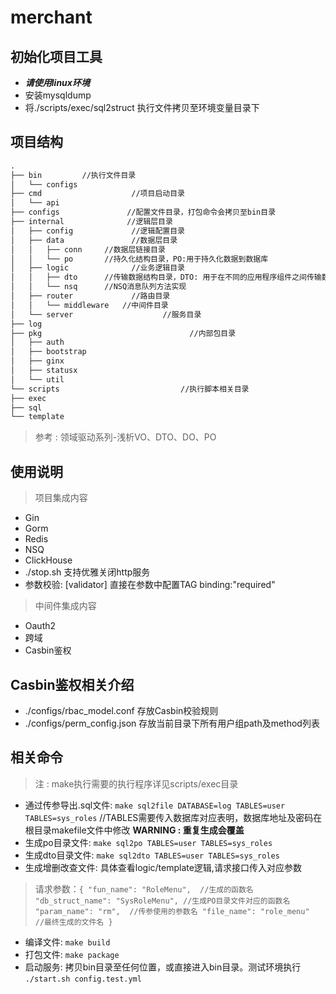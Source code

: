 # merchant

## 初始化项目工具
* ***请使用linux环境***
* 安装mysqldump
* 将./scripts/exec/sql2struct 执行文件拷贝至环境变量目录下

## 项目结构
```markdown
.
├── bin         //执行文件目录
│   └── configs
├── cmd                    //项目启动目录
│   └── api
├── configs               //配置文件目录，打包命令会拷贝至bin目录
├── internal              //逻辑层目录
│   ├── config             //逻辑配置目录
│   ├── data               //数据层目录
│   │   ├── conn     //数据层链接目录
│   │   └── po       //持久化结构目录，PO:用于持久化数据到数据库
│   ├── logic              //业务逻辑目录
│   │   ├── dto      //传输数据结构目录，DTO: 用于在不同的应用程序组件之间传输数据
│   │   └── nsq      //NSQ消息队列方法实现
│   ├── router             //路由目录
│   │   └── middleware   //中间件目录
│   └── server                    //服务目录
├── log
├── pkg                                 //内部包目录
│   ├── auth
│   ├── bootstrap
│   ├── ginx
│   ├── statusx
│   └── util
└── scripts                           //执行脚本相关目录
├── exec
├── sql
└── template
```
> 参考 : 领域驱动系列-浅析VO、DTO、DO、PO


## 使用说明
> 项目集成内容

* Gin
* Gorm
* Redis
* NSQ
* ClickHouse
* ./stop.sh 支持优雅关闭http服务
* 参数校验: [validator] 直接在参数中配置TAG binding:"required"


> 中间件集成内容

* Oauth2
* 跨域
* Casbin鉴权

## Casbin鉴权相关介绍
* ./configs/rbac_model.conf 存放Casbin校验规则
* ./configs/perm_config.json 存放当前目录下所有用户组path及method列表


## 相关命令
> 
> 注 : make执行需要的执行程序详见scripts/exec目录

* 通过传参导出.sql文件: `make sql2file DATABASE=log TABLES=user TABLES=sys_roles`     //TABLES需要传入数据库对应表明，数据库地址及密码在根目录makefile文件中修改 **WARNING : 重复生成会覆盖**
* 生成po目录文件: `make sql2po TABLES=user TABLES=sys_roles`
* 生成dto目录文件: `make sql2dto TABLES=user TABLES=sys_roles`
* 生成增删改查文件: 具体查看logic/template逻辑,请求接口传入对应参数

> 请求参数：`{
   "fun_name": "RoleMenu",  //生成的函数名
   "db_struct_name": "SysRoleMenu", //生成PO目录文件对应的函数名
   "param_name": "rm",  //传参使用的参数名
   "file_name": "role_menu"  //最终生成的文件名
   }`

* 编译文件: `make build`
* 打包文件: `make package`
* 启动服务: 拷贝bin目录至任何位置，或直接进入bin目录。测试环境执行 `./start.sh config.test.yml`